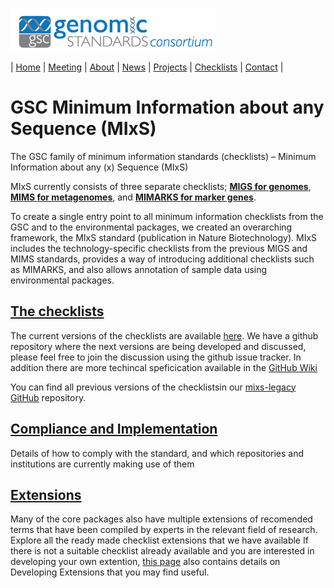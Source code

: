 [![Genomic Standards Consortium](/images/cropped-full_gsc_logo_sml.png)](https://gensc.org/)

| [Home](http://gensc.org) | [Meeting](/pages/meetings.md) | [About](/pages/about.md) | [News](/pages/news.md) | [Projects](/pages/projects.md) | [Checklists](/pages/checklists.md) | [Contact](/pages/contact.md) | 
 

# GSC Minimum Information about any Sequence (MIxS)

The GSC family of minimum information standards (checklists) – Minimum Information about any (x) Sequence (MIxS)

MIxS currently consists of three separate checklists; **[MIGS for genomes](https://pubmed.ncbi.nlm.nih.gov/18464787 "MIGS/MIMS")**, **[MIMS for metagenomes](https://pubmed.ncbi.nlm.nih.gov/18479204/ "MIGS/MIMS")**, and [**MIMARKS for marker genes**](https://pubmed.ncbi.nlm.nih.gov/21552244/).

To create a single entry point to all minimum information checklists from the GSC and to the environmental packages, we created an overarching framework, the MIxS standard (publication in Nature Biotechnology). MIxS includes the technology-specific checklists from the previous MIGS and MIMS standards, provides a way of introducing additional checklists such as MIMARKS, and also allows annotation of sample data using environmental packages.

## [The checklists](/pages/standards/mixs.md)
The current versions of the checklists are available [here](/pages/standards/mixs.md). 
We have a github repository where the next versions are being developed and discussed, please feel free to join the discussion using the github issue tracker.
In addition there are more techincal speficication available in the [GitHub Wiki](https://github.com/GenomicsStandardsConsortium/mixs/wiki)

You can find all previous versions of the checklistsin our [mixs-legacy GitHub](https://github.com/GenomicsStandardsConsortium/mixs-legacy) repository.

## [Compliance and Implementation](/pages/standards/compliance.md)
Details of how to comply with the standard, and which repositories and institutions are currently making use of them

## [Extensions](/pages/standards/mixs-ext-and-profiles.md)
Many of the core packages also have multiple extensions of recomended terms that have been compiled by experts in the relevant field of research. Explore all the ready made checklist extensions that we have available
If there is not a suitable checklist already available and you are interested in developing your own extention, [this page](/pages/standards/mixs-ext-and-profiles.md) also contains details on Developing Extensions that you may find useful.


